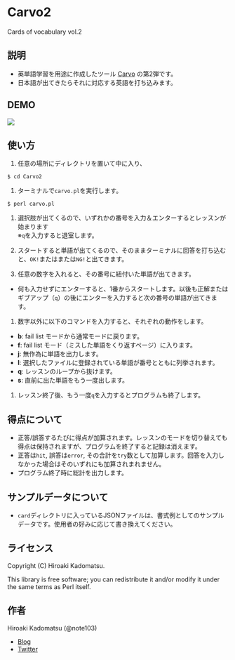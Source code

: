 Carvo2
=====

Cards of vocabulary vol.2

## 説明

- 英単語学習を用途に作成したツール [Carvo](https://github.com/note103/Carvo) の第2弾です。
- 日本語が出てきたらそれに対応する英語を打ち込みます。

## DEMO

![](https://dl.dropboxusercontent.com/u/7779513/carvo/2015-04-15-16-37_carvo2.gif)

## 使い方

1. 任意の場所にディレクトリを置いて中に入り、
```
$ cd Carvo2
```

1. ターミナルで`carvo.pl`を実行します。
```
$ perl carvo.pl
```

1. 選択肢が出てくるので、いずれかの番号を入力＆エンターするとレッスンが始まります  
※`q`を入力すると退室します。  

1. スタートすると単語が出てくるので、そのままターミナルに回答を打ち込むと、`OK!`またはまたは`NG!`と出てきます。

1. 任意の数字を入れると、その番号に紐付いた単語が出てきます。
  - 何も入力せずにエンターすると、1番からスタートします。以後も正解またはギブアップ（`q`）の後にエンターを入力すると次の番号の単語が出てきます。

1. 数字以外に以下のコマンドを入力すると、それぞれの動作をします。
  - **b**: fail list モードから通常モードに戻ります。
  - **f**: fail list モード（ミスした単語をくり返すページ）に入ります。
  - **j**: 無作為に単語を出力します。
  - **l**: 選択したファイルに登録されている単語が番号とともに列挙されます。
  - **q**: レッスンのループから抜けます。
  - **s**: 直前に出た単語をもう一度出します。

1. レッスン終了後、もう一度`q`を入力するとプログラムも終了します。

## 得点について

- 正答/誤答するたびに得点が加算されます。レッスンのモードを切り替えても得点は保持されますが、プログラムを終了すると記録は消えます。
- 正答は`hit`, 誤答は`error`, その合計を`try`数として加算します。回答を入力しなかった場合はそのいずれにも加算されまれません。
- プログラム終了時に総計を出力します。

## サンプルデータについて

- `card`ディレクトリに入っているJSONファイルは、書式例としてのサンプルデータです。使用者の好みに応じて書き換えてください。

## ライセンス
Copyright (C) Hiroaki Kadomatsu.

This library is free software; you can redistribute it and/or modify it under the same terms as Perl itself.

## 作者

Hiroaki Kadomatsu (@note103)

- [Blog](http://note103.hateblo.jp/)
- [Twitter](https://twitter.com/note103)
